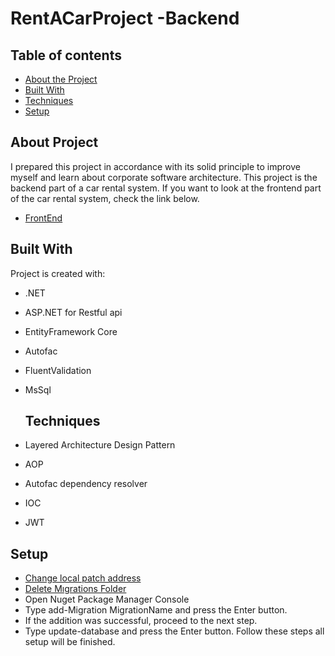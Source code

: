 # RentACarProject -Backend
## Table of contents
* [About the Project](#about-project)
* [Built With](#built-with)
* [Techniques](#techniques)
* [Setup](#setup)

## About Project
I prepared this project in accordance with its solid principle to improve myself and learn about corporate software architecture.
This project is the backend part of a car rental system. If you want to look at the frontend part of the car rental system, check the link below. 
* [FrontEnd](https://github.com/murat-atalik/CarRental-FrontEnd)
 ## Built With
Project is created with:
* .NET
* ASP.NET for Restful api
* EntityFramework Core
* Autofac
* FluentValidation
* MsSql
	
  ## Techniques
* Layered Architecture Design Pattern
* AOP
* Autofac dependency resolver
* IOC
* JWT

## Setup
* [Change local patch address](https://github.com/murat-atalik/ReCapProject/blob/master/DataAccess/Concrete/EntityFramework/MyCarDbContext.cs)
* [Delete Mıgrations Folder](https://github.com/murat-atalik/ReCapProject/tree/master/DataAccess/Migrations)
* Open Nuget Package Manager Console
* Type add-Migration MigrationName and press the Enter button.
* If the addition was successful, proceed to the next step.
* Type update-database and press the Enter button.
Follow these steps all setup will be finished.
